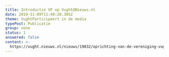 ```yaml
---
title: Introductie VP op Vught@Nieuws.nl
date: 2019-11-09T11:49:20.305Z
theme: VughtParticipeert in de media
typePost: Publicatie
group: none
status: 1
answered: false
content: >-
  https://vught.nieuws.nl/nieuws/19832/oprichting-van-de-vereniging-vughtparticipeert/
---
```


